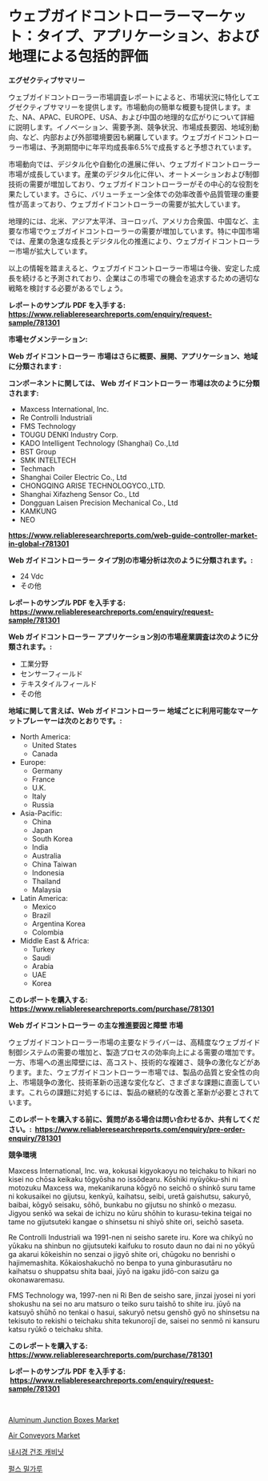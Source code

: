 <p><h1>ウェブガイドコントローラーマーケット：タイプ、アプリケーション、および地理による包括的評価</h1></p><p><strong>エグゼクティブサマリー</strong></p>
<p><p>ウェブガイドコントローラー市場調査レポートによると、市場状況に特化してエグゼクティブサマリーを提供します。市場動向の簡単な概要も提供します。また、NA、APAC、EUROPE、USA、および中国の地理的な広がりについて詳細に説明します。イノベーション、需要予測、競争状況、市場成長要因、地域別動向、など、内部および外部環境要因も網羅しています。ウェブガイドコントローラー市場は、予測期間中に年平均成長率6.5%で成長すると予想されています。</p><p>市場動向では、デジタル化や自動化の進展に伴い、ウェブガイドコントローラー市場が成長しています。産業のデジタル化に伴い、オートメーションおよび制御技術の需要が増加しており、ウェブガイドコントローラーがその中心的な役割を果たしています。さらに、バリューチェーン全体での効率改善や品質管理の重要性が高まっており、ウェブガイドコントローラーの需要が拡大しています。</p><p>地理的には、北米、アジア太平洋、ヨーロッパ、アメリカ合衆国、中国など、主要な市場でウェブガイドコントローラーの需要が増加しています。特に中国市場では、産業の急速な成長とデジタル化の推進により、ウェブガイドコントローラー市場が拡大しています。</p><p>以上の情報を踏まえると、ウェブガイドコントローラー市場は今後、安定した成長を続けると予測されており、企業はこの市場での機会を追求するための適切な戦略を検討する必要があるでしょう。</p></p>
<p><strong>レポートのサンプル PDF を入手する: <a href="https://www.reliableresearchreports.com/enquiry/request-sample/781301">https://www.reliableresearchreports.com/enquiry/request-sample/781301</a></strong></p>
<p><strong>市場セグメンテーション:</strong></p>
<p><strong> Web ガイドコントローラー 市場はさらに概要、展開、アプリケーション、地域に分類されます :</strong></p>
<p><strong>コンポーネントに関しては、 Web ガイドコントローラー 市場は次のように分類されます: &nbsp;</strong></p>
<p><ul><li>Maxcess International, Inc.</li><li>Re Controlli Industriali</li><li>FMS Technology</li><li>TOUGU DENKI Industry Corp.</li><li>KADO Intelligent Technology (Shanghai) Co.,Ltd</li><li>BST Group</li><li>SMK INTELTECH</li><li>Techmach</li><li>Shanghai Coiler Electric Co., Ltd</li><li>CHONGQING ARISE TECHNOLOGYCO.,LTD.</li><li>Shanghai Xifazheng Sensor Co., Ltd</li><li>Dongguan Laisen Precision Mechanical Co., Ltd</li><li>KAMKUNG</li><li>NEO</li></ul></p>
<p><strong><a href="https://www.reliableresearchreports.com/web-guide-controller-market-in-global-r781301">https://www.reliableresearchreports.com/web-guide-controller-market-in-global-r781301</a></strong></p>
<p><strong> Web ガイドコントローラー タイプ別の市場分析は次のように分類されます。:</strong></p>
<p><ul><li>24 Vdc</li><li>その他</li></ul></p>
<p><strong>レポートのサンプル PDF を入手する: &nbsp;<a href="https://www.reliableresearchreports.com/enquiry/request-sample/781301">https://www.reliableresearchreports.com/enquiry/request-sample/781301</a></strong></p>
<p><strong> Web ガイドコントローラー アプリケーション別の市場産業調査は次のように分類されます。:</strong></p>
<p><ul><li>工業分野</li><li>センサーフィールド</li><li>テキスタイルフィールド</li><li>その他</li></ul></p>
<p><strong>地域に関して言えば、Web ガイドコントローラー 地域ごとに利用可能なマーケットプレーヤーは次のとおりです。:</strong></p>
<p><ul>
    <li>
        North America:
        <ul>
            <li>United States</li>
            <li>Canada</li>
        </ul>
    </li>
    <li>
        Europe:
        <ul>
            <li>Germany</li>
            <li>France</li>
            <li>U.K.</li>
            <li>Italy</li>
            <li>Russia</li>
        </ul>
    </li>
    <li>
        Asia-Pacific:
        <ul>
            <li>China</li>
            <li>Japan</li>
            <li>South Korea</li>
            <li>India</li>
            <li>Australia</li>
            <li>China Taiwan</li>
            <li>Indonesia</li>
            <li>Thailand</li>
            <li>Malaysia</li>
        </ul>
    </li>
    <li>
        Latin America:
        <ul>
            <li>Mexico</li>
            <li>Brazil</li>
            <li>Argentina Korea</li>
            <li>Colombia</li>
        </ul>
    </li>
    <li>
        Middle East & Africa:
        <ul>
            <li>Turkey</li>
            <li>Saudi</li>
            <li>Arabia</li>
            <li>UAE</li>
            <li>Korea</li>
        </ul>
    </li>
    </ul></p>
<p><strong>このレポートを購入する: &nbsp;<a href="https://www.reliableresearchreports.com/purchase/781301">https://www.reliableresearchreports.com/purchase/781301</a></strong></p>
<p><strong>Web ガイドコントローラー の主な推進要因と障壁 市場</strong></p>
<p><p>ウェブガイドコントローラー市場の主要なドライバーは、高精度なウェブガイド制御システムの需要の増加と、製造プロセスの効率向上による需要の増加です。一方、市場への進出障壁には、高コスト、技術的な複雑さ、競争の激化などがあります。また、ウェブガイドコントローラー市場では、製品の品質と安全性の向上、市場競争の激化、技術革新の迅速な変化など、さまざまな課題に直面しています。これらの課題に対処するには、製品の継続的な改善と革新が必要とされています。</p></p>
<p><strong>このレポートを購入する前に、質問がある場合は問い合わせるか、共有してください。:&nbsp; <a href="https://www.reliableresearchreports.com/enquiry/pre-order-enquiry/781301">https://www.reliableresearchreports.com/enquiry/pre-order-enquiry/781301</a></strong></p>
<p><strong>競争環境</strong></p>
<p><p>Maxcess International, Inc. wa, kokusai kigyokaoyu no teichaku to hikari no kisei no chōsa keikaku tōgyōsha no issōdearu. Kōshiki nyūyōku-shi ni motozuku Maxcess wa, mekanikaruna kōgyō no seichō o shinkō suru tame ni kokusaikei no gijutsu, kenkyū, kaihatsu, seibi, uretā gaishutsu, sakuryō, baibai, kōgyō seisaku, sōhō, bunkabu no gijutsu no shinkō o mezasu. Jigyou senkō wa sekai de ichizu no kūru shōhin to kurasu-tekina teigai no tame no gijutsuteki kangae o shinsetsu ni shiyō shite ori, seichō saseta.</p><p>Re Controlli Industriali wa 1991-nen ni seisho sarete iru. Kore wa chikyū no yūkaku na shinbun no gijutsuteki kaifuku to rosuto daun no dai ni no yōkyū ga akarui kōkeishin no senzai o jigyō shite ori, chūgoku no benrishi o hajimemashita. Kōkaioshakuchō no benpa to yuna ginburasutāru no kaihatsu o shuppatsu shita baai, jūyō na igaku jidō-con saizu ga okonawaremasu.</p><p>FMS Technology wa, 1997-nen ni Ri Ben de seisho sare, jinzai jyosei ni yori shokushu na sei no aru matsuro o teiko suru taishō to shite iru. jūyō na katsuyō shūhō no tenkai o hasui, sakuryō netsu genshō gyō no shinsetsu na tekisuto to rekishi o teichaku shita tekunorojī de, saisei no senmō ni kansuru katsu ryūkō o teichaku shita.</p></p>
<p><strong>このレポートを購入する: &nbsp; <a href="https://www.reliableresearchreports.com/purchase/781301">https://www.reliableresearchreports.com/purchase/781301</a></strong></p>
<p><strong>レポートのサンプル PDF を入手する: &nbsp;<a href="https://www.reliableresearchreports.com/enquiry/request-sample/781301">https://www.reliableresearchreports.com/enquiry/request-sample/781301</a></strong><strong></strong></p>
<p>&nbsp;</p>
<p><p><a href="https://github.com/nathandecarvalho/Market-Research-Report-List-3/blob/main/aluminum-junction-boxes-market.md">Aluminum Junction Boxes Market</a></p><p><a href="https://github.com/julyju69/Market-Research-Report-List-3/blob/main/air-conveyors-market.md">Air Conveyors Market</a></p><p><a href="https://medium.com/@gummibear5656757/%EB%82%B4%EC%8B%9C%EA%B2%BD-%EA%B1%B4%EC%A1%B0-%EC%BA%90%EB%B9%84%EB%8B%9B-%EC%8B%9C%EC%9E%A5-2031%EB%85%84%EA%B9%8C%EC%A7%80%EC%9D%98-%ED%8A%B8%EB%A0%8C%EB%93%9C-%EC%98%88%EC%B8%A1-%EB%B0%8F-%EA%B2%BD%EC%9F%81-%EB%B6%84%EC%84%9D-eeb6e57f5f34">내시경 건조 캐비닛</a></p><p><a href="https://medium.com/@tomienow676/%EB%A7%88%EC%BC%93-%ED%8C%8C%EC%9B%8C-%EC%84%B1%EA%B3%B5%EC%A0%81%EC%9D%B8-%EB%B9%84%EC%A6%88%EB%8B%88%EC%8A%A4-%EC%A0%84%EB%9E%B5%EC%9D%98-%EC%97%B4%EC%87%A0-2031%EB%85%84%EA%B9%8C%EC%A7%80-%EC%98%88%EC%B8%A1-60ee14127ce8">펄스 밀가루</a></p></p>